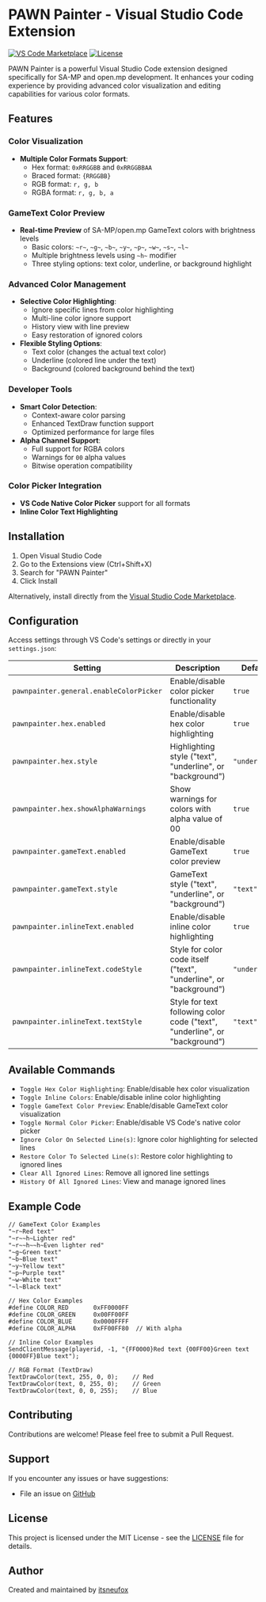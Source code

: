 # PAWN Painter - Visual Studio Code Extension

[![VS Code Marketplace](https://img.shields.io/visual-studio-marketplace/v/itsneufox.pawn-painter)](https://marketplace.visualstudio.com/items?itemName=itsneufox.pawn-painter)
[![License](https://img.shields.io/badge/License-MIT-blue.svg)](LICENSE)

PAWN Painter is a powerful Visual Studio Code extension designed specifically for SA-MP and open.mp development. 
It enhances your coding experience by providing advanced color visualization and editing capabilities for various color formats.

## Features

### Color Visualization
- **Multiple Color Formats Support**:
  - Hex format: `0xRRGGBB` and `0xRRGGBBAA`
  - Braced format: `{RRGGBB}`
  - RGB format: `r, g, b`
  - RGBA format: `r, g, b, a`

### GameText Color Preview
- **Real-time Preview** of SA-MP/open.mp GameText colors with brightness levels
  - Basic colors: `~r~`, `~g~`, `~b~`, `~y~`, `~p~`, `~w~`, `~s~`, `~l~`
  - Multiple brightness levels using `~h~` modifier
  - Three styling options: text color, underline, or background highlight

### Advanced Color Management
- **Selective Color Highlighting**:
  - Ignore specific lines from color highlighting
  - Multi-line color ignore support
  - History view with line preview
  - Easy restoration of ignored colors
- **Flexible Styling Options**:
  - Text color (changes the actual text color)
  - Underline (colored line under the text)
  - Background (colored background behind the text)

### Developer Tools
- **Smart Color Detection**:
  - Context-aware color parsing
  - Enhanced TextDraw function support
  - Optimized performance for large files
- **Alpha Channel Support**:
  - Full support for RGBA colors
  - Warnings for `00` alpha values
  - Bitwise operation compatibility

### Color Picker Integration
- **VS Code Native Color Picker** support for all formats
- **Inline Color Text Highlighting**

## Installation

1. Open Visual Studio Code
2. Go to the Extensions view (Ctrl+Shift+X)
3. Search for "PAWN Painter"
4. Click Install

Alternatively, install directly from the [Visual Studio Code Marketplace](https://marketplace.visualstudio.com/items?itemName=itsneufox.pawn-painter).

## Configuration

Access settings through VS Code's settings or directly in your `settings.json`:

| Setting | Description | Default |
|---------|-------------|---------|
| `pawnpainter.general.enableColorPicker` | Enable/disable color picker functionality | `true` |
| `pawnpainter.hex.enabled` | Enable/disable hex color highlighting | `true` |
| `pawnpainter.hex.style` | Highlighting style ("text", "underline", or "background") | `"underline"` |
| `pawnpainter.hex.showAlphaWarnings` | Show warnings for colors with alpha value of 00 | `true` |
| `pawnpainter.gameText.enabled` | Enable/disable GameText color preview | `true` |
| `pawnpainter.gameText.style` | GameText style ("text", "underline", or "background") | `"text"` |
| `pawnpainter.inlineText.enabled` | Enable/disable inline color highlighting | `true` |
| `pawnpainter.inlineText.codeStyle` | Style for color code itself ("text", "underline", or "background") | `"underline"` |
| `pawnpainter.inlineText.textStyle` | Style for text following color code ("text", "underline", or "background") | `"text"` |

## Available Commands

- `Toggle Hex Color Highlighting`: Enable/disable hex color visualization
- `Toggle Inline Colors`: Enable/disable inline color highlighting
- `Toggle GameText Color Preview`: Enable/disable GameText color visualization
- `Toggle Normal Color Picker`: Enable/disable VS Code's native color picker
- `Ignore Color On Selected Line(s)`: Ignore color highlighting for selected lines
- `Restore Color To Selected Line(s)`: Restore color highlighting to ignored lines
- `Clear All Ignored Lines`: Remove all ignored line settings
- `History Of All Ignored Lines`: View and manage ignored lines

## Example Code

```pawn
// GameText Color Examples
"~r~Red text"
"~r~~h~Lighter red"
"~r~~h~~h~Even lighter red"
"~g~Green text"
"~b~Blue text"
"~y~Yellow text"
"~p~Purple text"
"~w~White text"
"~l~Black text"

// Hex Color Examples
#define COLOR_RED       0xFF0000FF
#define COLOR_GREEN     0x00FF00FF
#define COLOR_BLUE      0x0000FFFF
#define COLOR_ALPHA     0xFF00FF80  // With alpha

// Inline Color Examples
SendClientMessage(playerid, -1, "{FF0000}Red text {00FF00}Green text {0000FF}Blue text");

// RGB Format (TextDraw)
TextDrawColor(text, 255, 0, 0);    // Red
TextDrawColor(text, 0, 255, 0);    // Green
TextDrawColor(text, 0, 0, 255);    // Blue
```

## Contributing

Contributions are welcome! Please feel free to submit a Pull Request.

## Support

If you encounter any issues or have suggestions:
- File an issue on [GitHub](https://github.com/itsneufox/PAWN-Painter-VSC/issues)

## License

This project is licensed under the MIT License - see the [LICENSE](LICENSE) file for details.

## Author

Created and maintained by [itsneufox](https://github.com/itsneufox)